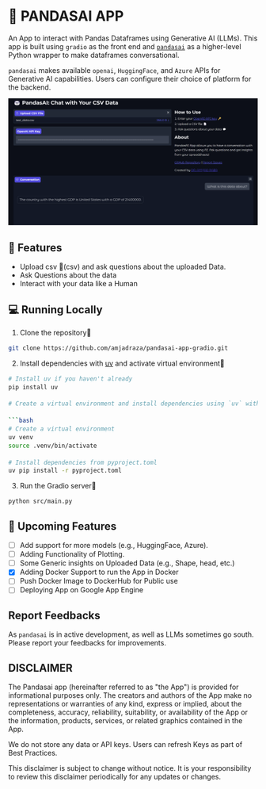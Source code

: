 # 📖 PANDASAI APP

An App to interact with Pandas Dataframes using Generative AI (LLMs). This app is built using `gradio` as the front end and [`pandasai`](https://github.com/gventuri/pandas-ai) as a higher-level Python wrapper to make dataframes conversational.

`pandasai` makes available `openai`, `HuggingFace`, and `Azure` APIs for Generative AI capabilities. 
Users can configure their choice of platform for the backend. 

![PandasAI App Screenshot](Screenshot.png)

## 🔧 Features

- Upload csv 📁(csv) and ask questions about the uploaded Data.
- Ask Questions about the data
- Interact with your data like a Human

## 💻 Running Locally

1. Clone the repository📂

```bash
git clone https://github.com/amjadraza/pandasai-app-gradio.git
```

2. Install dependencies with [uv](https://github.com/astral-sh/uv) and activate virtual environment🔨

```bash
# Install uv if you haven't already
pip install uv

# Create a virtual environment and install dependencies using `uv` with `pyproject.toml` file

```bash
# Create a virtual environment
uv venv
source .venv/bin/activate

# Install dependencies from pyproject.toml
uv pip install -r pyproject.toml
```

3. Run the Gradio server🚀

```bash
python src/main.py
```


## 🚀 Upcoming Features

- [ ] Add support for more models (e.g., HuggingFace, Azure).
- [ ] Adding Functionality of Plotting.
- [ ] Some Generic insights on Uploaded Data (e.g., Shape, head, etc.)
- [x] Adding Docker Support to run the App in Docker
- [ ] Push Docker Image to DockerHub for Public use
- [ ] Deploying App on Google App Engine

## Report Feedbacks

As `pandasai` is in active development, as well as LLMs sometimes go south. 
Please report your feedbacks for improvements. 

## DISCLAIMER

The Pandasai app (hereinafter referred to as "the App") is provided for informational purposes only. 
The creators and authors of the App make no representations or warranties of any kind, 
express or implied, about the completeness, accuracy, reliability, suitability, 
or availability of the App or the information, products, services, 
or related graphics contained in the App.

We do not store any data or API keys. Users can refresh Keys as part of Best Practices.

This disclaimer is subject to change without notice. It is your responsibility to review this disclaimer periodically 
for any updates or changes.
